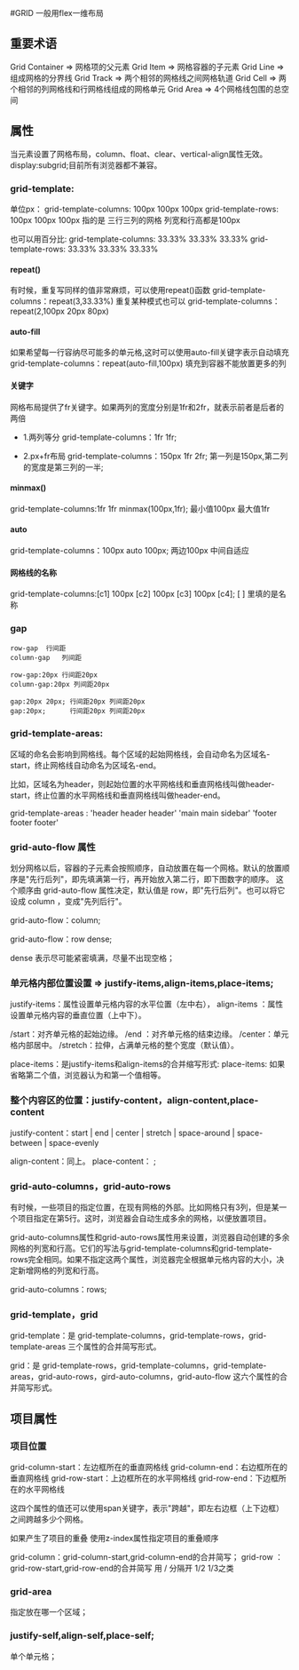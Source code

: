 #GRID 
一般用flex一维布局
## 重要术语
Grid Container => 网格项的父元素
Grid Item      => 网格容器的子元素
Grid Line      => 组成网格的分界线
Grid Track     => 两个相邻的网格线之间网格轨道
Grid Cell      => 两个相邻的列网格线和行网格线组成的网格单元
Grid Area      => 4个网格线包围的总空间

## 属性
当元素设置了网格布局，column、float、clear、vertical-align属性无效。 display:subgrid;目前所有浏览器都不兼容。


### grid-template:
单位px：
grid-template-columns: 100px 100px 100px
grid-template-rows: 100px 100px 100px
指的是 三行三列的网格 列宽和行高都是100px

也可以用百分比:
grid-template-columns: 33.33% 33.33% 33.33%
grid-template-rows: 33.33% 33.33% 33.33%

#### repeat()
有时候，重复写同样的值非常麻烦，可以使用repeat()函数 
grid-template-columns：repeat(3,33.33%)
重复某种模式也可以
grid-template-columns：repeat(2,100px 20px 80px)

#### auto-fill
如果希望每一行容纳尽可能多的单元格,这时可以使用auto-fill关键字表示自动填充
grid-template-columns：repeat(auto-fill,100px)
填充到容器不能放置更多的列

#### 关键字
网格布局提供了fr关键字。如果两列的宽度分别是1fr和2fr，就表示前者是后者的两倍
+ 1.两列等分
  grid-template-columns：1fr 1fr;

+ 2.px+fr布局
  grid-template-columns：150px 1fr 2fr;
  第一列是150px,第二列的宽度是第三列的一半;

#### minmax()
  grid-template-columns:1fr 1fr minmax(100px,1fr);
  最小值100px 最大值1fr

#### auto
  grid-template-columns：100px auto 100px;
  两边100px 中间自适应

#### 网格线的名称
  grid-template-columns:[c1] 100px [c2] 100px [c3] 100px [c4];
  [ ] 里填的是名称

### gap
    row-gap  行间距
    column-gap   列间距

    row-gap:20px 行间距20px
    column-gap:20px 列间距20px

    gap:20px 20px; 行间距20px 列间距20px
    gap:20px;      行间距20px 列间距20px


### grid-template-areas:
  区域的命名会影响到网格线。每个区域的起始网格线，会自动命名为区域名-start，终止网格线自动命名为区域名-end。

  比如，区域名为header，则起始位置的水平网格线和垂直网格线叫做header-start，终止位置的水平网格线和垂直网格线叫做header-end。

  grid-template-areas : 'header header header'
                        'main main sidebar'
                        'footer footer footer'

### grid-auto-flow 属性
  划分网格以后，容器的子元素会按照顺序，自动放置在每一个网格。默认的放置顺序是"先行后列"，即先填满第一行，再开始放入第二行，即下图数字的顺序。
  这个顺序由 grid-auto-flow 属性决定，默认值是 row，即"先行后列"。也可以将它设成 column ，变成"先列后行"。

  grid-auto-flow：column;

  grid-auto-flow：row dense;

  dense 表示尽可能紧密填满，尽量不出现空格；

### 单元格内部位置设置 => justify-items,align-items,place-items;

  justify-items：属性设置单元格内容的水平位置（左中右），
  align-items  ：属性设置单元格内容的垂直位置（上中下）。

  /start：对齐单元格的起始边缘。
  /end  ：对齐单元格的结束边缘。
  /center：单元格内部居中。
  /stretch：拉伸，占满单元格的整个宽度（默认值）。

  place-items：是justify-items和align-items的合并缩写形式:
  place-items: <align-items> <justify-items>
  如果省略第二个值，浏览器认为和第一个值相等。

### 整个内容区的位置：justify-content，align-content,place-content

  justify-content：start | end | center | stretch | space-around | space-between | space-evenly

  align-content：同上。
  place-content：<align-content> <justify-content>;

### grid-auto-columns，grid-auto-rows

  有时候，一些项目的指定位置，在现有网格的外部。比如网格只有3列，但是某一个项目指定在第5行。这时，浏览器会自动生成多余的网格，以便放置项目。

  grid-auto-columns属性和grid-auto-rows属性用来设置，浏览器自动创建的多余网格的列宽和行高。它们的写法与grid-template-columns和grid-template-rows完全相同。如果不指定这两个属性，浏览器完全根据单元格内容的大小，决定新增网格的列宽和行高。

  grid-auto-columns：rows;

### grid-template，grid
grid-template：是 grid-template-columns，grid-template-rows，grid-template-areas 三个属性的合并简写形式。

grid：是 grid-template-rows，grid-template-columns，grid-template-areas，grid-auto-rows，gird-auto-columns，grid-auto-flow 这六个属性的合并简写形式。

## 项目属性

### 项目位置
grid-column-start：左边框所在的垂直网格线
grid-column-end：右边框所在的垂直网格线
grid-row-start：上边框所在的水平网格线
grid-row-end：下边框所在的水平网格线


这四个属性的值还可以使用span关键字，表示"跨越"，即左右边框（上下边框）之间跨越多少个网格。

如果产生了项目的重叠 使用z-index属性指定项目的重叠顺序

grid-column：grid-column-start,grid-column-end的合并简写；
grid-row   ：grid-row-start,grid-row-end的合并简写
用 / 分隔开         1/2  1/3之类


### grid-area

指定放在哪一个区域；

### justify-self,align-self,place-self;

单个单元格；










